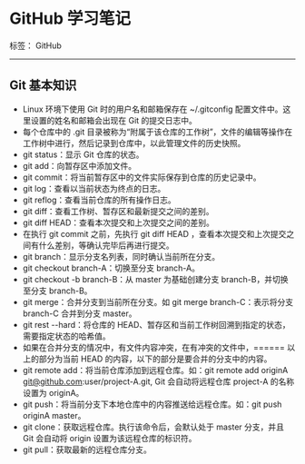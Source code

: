 # GitHub 学习笔记

标签： GitHub

---

## Git 基本知识

- Linux 环境下使用 Git 时的用户名和邮箱保存在 ~/.gitconfig 配置文件中。这里设置的姓名和邮箱会出现在 Git 的提交日志中。
- 每个仓库中的 .git 目录被称为“附属于该仓库的工作树”，文件的编辑等操作在工作树中进行，然后记录到仓库中，以此管理文件的历史快照。
- git status：显示 Git 仓库的状态。
- git add：向暂存区中添加文件。
- git commit：将当前暂存区中的文件实际保存到仓库的历史记录中。
- git log：查看以当前状态为终点的日志。
- git reflog：查看当前仓库的所有操作日志。
- git diff：查看工作树、暂存区和最新提交之间的差别。
- git diff HEAD：查看本次提交和上次提交之间的差别。
- 在执行 git commit 之前，先执行 git diff HEAD ，查看本次提交和上次提交之间有什么差别，等确认完毕后再进行提交。
- git branch：显示分支名列表，同时确认当前所在分支。
- git checkout branch-A：切换至分支 branch-A。
- git checkout -b branch-B：从 master 为基础创建分支 branch-B，并切换至分支 branch-B。
- git merge：合并分支到当前所在分支。如 git merge branch-C：表示将分支 branch-C 合并到分支 master。
- git rest --hard：将仓库的 HEAD、暂存区和当前工作树回溯到指定的状态，需要指定状态的哈希值。
- 如果在合并分支的情况中，有文件内容冲突，在有冲突的文件中，====== 以上的部分为当前 HEAD 的内容，以下的部分是要合并的分支中的内容。
- git remote add：将当前仓库添加到远程仓库。如：git remote add originA git@github.com:user/project-A.git, Git 会自动将远程仓库 project-A 的名称设置为 originA。
- git push：将当前分支下本地仓库中的内容推送给远程仓库。如：git push originA master。
- git clone：获取远程仓库。执行该命令后，会默认处于 master 分支，并且 Git 会自动将 origin 设置为该远程仓库的标识符。
- git pull：获取最新的远程仓库分支。